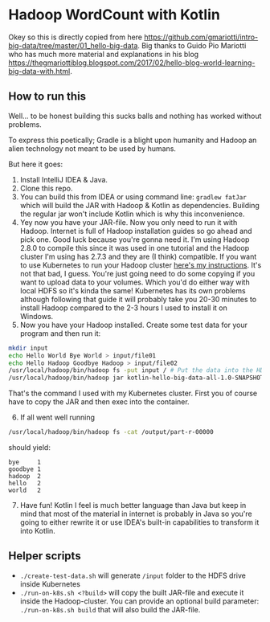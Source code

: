 # Hadoop WordCount with Kotlin

Okey so this is directly copied from here https://github.com/gmariotti/intro-big-data/tree/master/01_hello-big-data. Big thanks to Guido Pio Mariotti who has much more material and explanations in his blog https://thegmariottiblog.blogspot.com/2017/02/hello-blog-world-learning-big-data-with.html.

## How to run this

Well... to be honest building this sucks balls and nothing has worked without problems.

To express this poetically; Gradle is a blight upon humanity and Hadoop an alien technology not meant to be used by humans.

But here it goes:

1) Install IntelliJ IDEA & Java.
2) Clone this repo.
3) You can build this from IDEA or using command line: `gradlew fatJar` which will build the JAR with Hadoop & Kotlin as dependencies. Building the regular jar won't include Kotlin which is why this 	inconvenience.
4) Yey now you have your JAR-file. Now you only need to run it with Hadoop. Internet is full of Hadoop installation guides so go ahead and pick one. Good luck because you're gonna need it. I'm using Hadoop 2.8.0 to compile this since it was used in one tutorial and the Hadoop cluster I'm using has 2.7.3 and they are (I think) compatible. If you want to use Kubernetes to run your Hadoop cluster [here's my instructions](https://gist.github.com/TeemuKoivisto/5632fabee4915dc63055e8e544247f60). It's not that bad, I guess. You're just going need to do some copying if you want to upload data to your volumes. Which you'd do either way with local HDFS so it's kinda the same! Kubernetes has its own problems although following that guide it will probably take you 20-30 minutes to install Hadoop compared to the 2-3 hours I used to install it on Windows.
5) Now you have your Hadoop installed. Create some test data for your program and then run it:
```bash
mkdir input
echo Hello World Bye World > input/file01
echo Hello Hadoop Goodbye Hadoop > input/file02
/usr/local/hadoop/bin/hadoop fs -put input / # Put the data into the HDFS drive
/usr/local/hadoop/bin/hadoop jar kotlin-hello-big-data-all-1.0-SNAPSHOT.jar 1 /input /output
```
That's the command I used with my Kubernetes cluster. First you of course have to copy the JAR and then exec into the container.

6) If all went well running
```bash
/usr/local/hadoop/bin/hadoop fs -cat /output/part-r-00000
```
should yield:
```
bye     1
goodbye 1
hadoop  2
hello   2
world   2
```
7) Have fun! Kotlin I feel is much better language than Java but keep in mind that most of the material in internet is probably in Java so you're going to either rewrite it or use IDEA's built-in capabilities to transform it into Kotlin.

## Helper scripts

* `./create-test-data.sh` will generate `/input` folder to the HDFS drive inside Kubernetes
* `./run-on-k8s.sh <?build>` will copy the built JAR-file and execute it inside the Hadoop-cluster. You can provide an optional build parameter: `./run-on-k8s.sh build` that will also build the JAR-file.
